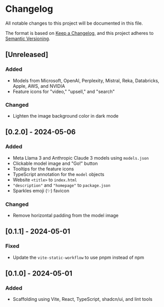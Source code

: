 # Changelog

All notable changes to this project will be documented in this file.

The format is based on [Keep a Changelog](https://keepachangelog.com/en/1.0.0/),
and this project adheres to [Semantic Versioning](https://semver.org/spec/v2.0.0.html).

## [Unreleased]

### Added

- Models from Microsoft, OpenAI, Perplexity, Mistral, Reka, Databricks, Apple, AWS, and NVIDIA
- Feature icons for "video," "upsell," and "search"

### Changed

- Lighten the image background color in dark mode

## [0.2.0] - 2024-05-06

### Added

- Meta Llama 3 and Anthropic Claude 3 models using `models.json`
- Clickable model image and "Go!" button
- Tooltips for the feature icons
- TypeScript annotation for the `model` objects
- Website `<title>` to `index.html`
- `"description"` and `"homepage"` to `package.json`
- Sparkles emoji (✨) favicon

### Changed

- Remove horizontal padding from the model image

## [0.1.1] - 2024-05-01

### Fixed

- Update the `vite-static-workflow` to use pnpm instead of npm

## [0.1.0] - 2024-05-01

### Added

- Scaffolding using Vite, React, TypeScript, shadcn/ui, and lint tools

